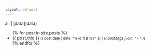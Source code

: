 ```yaml
---
layout: default
---
```


<p>all | [data](data)</p>

<ul>
  {% for post in site.posts %}
    <li>
      <a href="{{ site.baseurl }}{{ post.url }}">{{ post.title }}</a> <small>{{ post.date | date: "%-d %B %Y" }} | <em>{{ post.tags | join: "</em> - <em>" }}</em></small>
    </li>
  {% endfor %}
</ul>

